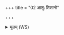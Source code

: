 +++
title = "02 आशुः शिशानो"

+++
<details><summary>मूलम् (WS)</summary>

आशुः शिशानो वृषभो न भीमो घनाघनः क्षोभणश्चर्षणीनाम् ।  
सङ्क्रन्दनो ऽनिमिष एकवीरः शतं सेना जयतु साकमिन्द्रः ॥ २ ॥
</details>